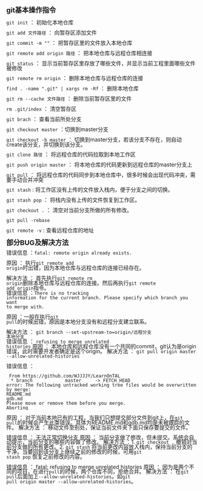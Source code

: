 <div style="line-height:12px"><font siz=3>
<div>
<font size=4><b>git基本操作指令</b></font>


<div style="margin:20px 0 0 0"><code>git init</code> ： 初始化本地仓库</div>

<code>git add 文件路径</code> ： 向暂存区添加文件

<code>git commit -m ""</code> ： 把暂存区里的文件放入本地仓库

<code>git remote add origin 路径</code> ： 把本地仓库与远程仓库相连接

<code>git status</code> ： 显示当前暂存区里存放了哪些文件，并显示当前工程里面哪些文件被修改

<code>git remote rm origin</code> ： 删除本地仓库与远程仓库的连接

<code>find . -name ".git" | xargs rm -Rf</code> ： 删除本地仓库

<code>git rm --cache 文件路径</code> ： 删除当前暂存区里的文件

<code>rm .git/index</code> ： 清空暂存区

<code>git brach</code> ： 查看当前所处分支

<code>git checkout master</code> ：切换到master分支

<code>git checkout -b master</code> ： 切换到master分支，若该分支不存在，则自动create该分支，并切换到该分支。

<code>git clone 路径</code> ： 将远程仓库的代码拉取到本地工作区

<code>git push origin master</code> ： 将本地仓库的代码更新到远程仓库的master分支上

<code>git pull</code> ： 将远程仓库的代码同步到本地仓库中，很多时候会出现代码冲突，需要手动合并冲突

<code>git stash</code> : 将工作区没有上传的文件放入栈内，便于分支之间的切换。

<code>git stash pop</code> ： 将栈内没有上传的文件恢复到工作区。

<code>git checkout .</code> ： 清空对当前分支所做的所有修改。

<code>git pull -rebase</code>

<code>git remote -v</code> : 查看远程仓库的地址


<div style="margin:10px 0px 0px 0px">

<div style="margin:20px 0px 0px 0px"><font size=4><b>部分BUG及解决方法</b></font></div>

错误信息 ：<code>fatal: remote origin already exists.</code>

原因 ： 执行<code>git remote add origin</code>时出错，因为本地仓库与远程仓库的连接已经存在。

解决方法 ： 首先执行<code>git remote rm origin</code>删除本地仓库与远程仓库的连接。然后再执行<code>git remote add origin</code>指令。
<br>
错误信息 ：<code>There is no tracking information for the current branch. Please specify which branch you want to merge with.</code>

原因 ：一般在执行<code>git pull</code>的时候出错，原因是本地分支没有和远程分支建立联系。

解决方法 ： <code>git branch --set-upstream-to=origin/远程分支 本地分支</code>
<br>
错误信息 ： <code>refusing to merge unrelated histories</code>
原因 ： 本地仓库和远程仓库没有一个共同的commit，git认为是origin错误，此时需要开发者确定是这个origin。
解决方法 ： <code>git pull origin master --allow-unrelated-histories</code>

错误信息 ：

	 From https://github.com/WJJJJY/LearnOnTAL
	　* branch            master     -> FETCH_HEAD
	error: The following untracked working tree files would be overwritten by merge:
	README.md
	gdb.md
	Please move or remove them before you merge.
	Aborting

原因 ： 对于当前本地已有的工程，当我们只想提交部分文件到git上，在<code>git pull</code>的时候会产生此类错误。具体为README.md和gdb.md均是未被跟踪的文件。
解决方法 ： 移动文件至别处，保证当前文件夹下面只保存要提交的文件。

错误信息 ： 无法正常切换分支
原因 ： 当前分支做了修改，但未提交。系统会自动提示，当前分支的哪些内容做了修改。
解决方法 ：1. <code>git checkout .</code> 撤销对当前分支做的所有更改。2. <code>git stash</code> 将当前更改内容放入栈内，保持当前分支的干净。当要回到该分支上继续之前的修改的时候，可用<code>git stash pop</code> 恢复之前修改的内容。


错误信息 ： fatal: refusing to merge unrelated histories
原因 ： 因为是两个不同的项目，在进行<code>pull</code>的时候，两个仓库不同，拒绝合并。
解决方法 ： 在<code>git pull</code>后面加上<code>--allow-unrelated-histories</code>。如<code>git pull origin master --allow-unrelated-histories</code>。
</div>
</font></div>
